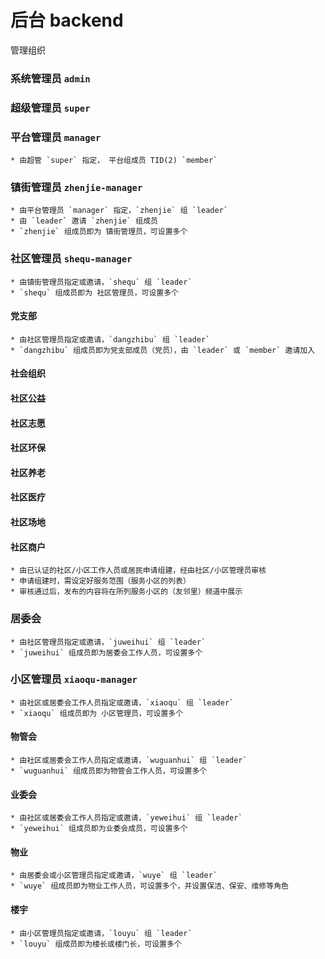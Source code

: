 # 后台 backend

管理组织

### 系统管理员 `admin`

### 超级管理员 `super`

### 平台管理员 `manager`

    * 由超管 `super` 指定， 平台组成员 TID(2) `member`

### 镇街管理员 `zhenjie-manager`

    * 由平台管理员 `manager` 指定，`zhenjie` 组 `leader`
    * 由 `leader` 邀请 `zhenjie` 组成员
    * `zhenjie` 组成员即为 镇街管理员，可设置多个

### 社区管理员 `shequ-manager`

    * 由镇街管理员指定或邀请，`shequ` 组 `leader`
    * `shequ` 组成员即为 社区管理员，可设置多个

#### 党支部

    * 由社区管理员指定或邀请，`dangzhibu` 组 `leader`
    * `dangzhibu` 组成员即为党支部成员（党员），由 `leader` 或 `member` 邀请加入
  
#### 社会组织
#### 社区公益
#### 社区志愿
#### 社区环保
#### 社区养老
#### 社区医疗
#### 社区场地
#### 社区商户

    * 由已认证的社区/小区工作人员或居民申请组建，经由社区/小区管理员审核
    * 申请组建时，需设定好服务范围（服务小区的列表）
    * 审核通过后，发布的内容将在所列服务小区的（友邻里）频道中展示

### 居委会

    * 由社区管理员指定或邀请，`juweihui` 组 `leader`
    * `juweihui` 组成员即为居委会工作人员，可设置多个


### 小区管理员 `xiaoqu-manager`

    * 由社区或居委会工作人员指定或邀请，`xiaoqu` 组 `leader`
    * `xiaoqu` 组成员即为 小区管理员，可设置多个


#### 物管会

    * 由社区或居委会工作人员指定或邀请，`wuguanhui` 组 `leader`
    * `wuguanhui` 组成员即为物管会工作人员，可设置多个

#### 业委会

    * 由社区或居委会工作人员指定或邀请，`yeweihui` 组 `leader`
    * `yeweihui` 组成员即为业委会成员，可设置多个

#### 物业

    * 由居委会或小区管理员指定或邀请，`wuye` 组 `leader`
    * `wuye` 组成员即为物业工作人员，可设置多个，并设置保洁、保安、维修等角色


#### 楼宇

    * 由小区管理员指定或邀请，`louyu` 组 `leader` 
    * `louyu` 组成员即为楼长或楼门长，可设置多个
